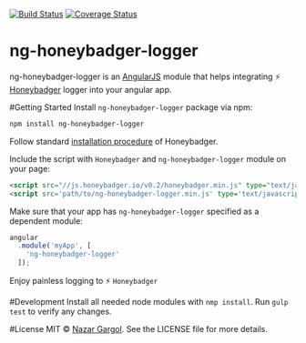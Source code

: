 [![Build Status](https://travis-ci.org/Gargol/ng-honeybadger-logger.svg?branch=master)](https://travis-ci.org/Gargol/ng-honeybadger-logger)
[![Coverage Status](https://coveralls.io/repos/Gargol/ng-honeybadger-logger/badge.svg?branch=master&service=github)](https://coveralls.io/github/Gargol/ng-honeybadger-logger?branch=master)

# ng-honeybadger-logger
ng-honeybadger-logger is an [AngularJS](https://angular.io/) module that helps integrating :zap: [Honeybadger](http://honeybadger.io/) logger into your angular app.

#Getting Started
Install `ng-honeybadger-logger` package via npm:
```bash
npm install ng-honeybadger-logger
```

Follow standard [installation procedure](https://github.com/honeybadger-io/honeybadger-js#installation) of Honeybadger.

Include the script with `Honeybadger` and `ng-honeybadger-logger` module on your page:
```html
<script src="//js.honeybadger.io/v0.2/honeybadger.min.js" type="text/javascript"></script>
<script src='path/to/ng-honeybadger-logger.min.js' type='text/javascript'></script>

```

Make sure that your app has `ng-honeybadger-logger` specified as a dependent module:

```javascript
angular
  .module('myApp', [
    'ng-honeybadger-logger'
  ]);
```

Enjoy painless logging to :zap: `Honeybadger`

#Development
Install all needed node modules with `nmp install`.
Run `gulp test` to verify any changes.

#License
MIT © [Nazar Gargol](http://nazargargol.com). See the LICENSE file for more details.
